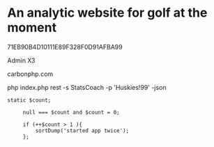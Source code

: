 # An analytic website for golf at the moment

71EB90B4D10111E89F328F0D91AFBA99

Admin X3


 
 carbonphp.com
 
 


 php index.php rest -s StatsCoach -p 'Huskies!99' -json 
 
    static $count;
 
         null === $count and $count = 0;
 
         if (++$count > 1 ){
             sortDump('started app twice');
         };